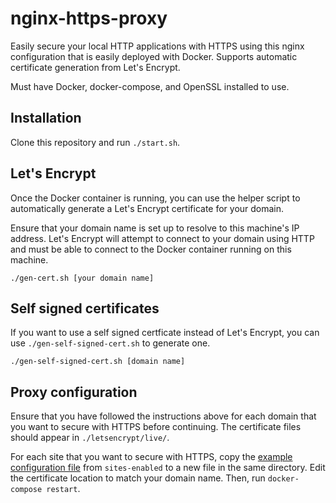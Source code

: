 # nginx-https-proxy

Easily secure your local HTTP applications with HTTPS using this nginx configuration that is easily deployed with Docker. Supports automatic certificate generation from Let's Encrypt.

Must have Docker, docker-compose, and OpenSSL installed to use.

## Installation

Clone this repository and run `./start.sh`.

## Let's Encrypt

Once the Docker container is running, you can use the helper script to automatically generate a Let's Encrypt certificate for your domain.

Ensure that your domain name is set up to resolve to this machine's IP address. Let's Encrypt will attempt to connect to your domain using HTTP and must be able to connect to the Docker container running on this machine.

```
./gen-cert.sh [your domain name]
```

## Self signed certificates

If you want to use a self signed certficate instead of Let's Encrypt, you can use `./gen-self-signed-cert.sh` to generate one.

```
./gen-self-signed-cert.sh [domain name]
```

## Proxy configuration

Ensure that you have followed the instructions above for each domain that you want to secure with HTTPS before continuing. The certificate files should appear in `./letsencrypt/live/`.

For each site that you want to secure with HTTPS, copy the [example configuration file](sites-enabled/.example.com.conf) from `sites-enabled` to a new file in the same directory. Edit the certificate location to match your domain name. Then, run `docker-compose restart`.
